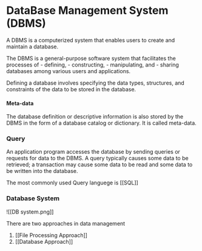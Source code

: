 # DataBase Management System (DBMS)
A DBMS is a computerized system that enables users to create and maintain a database.

The DBMS is a general-purpose software system that facilitates the processes of
		- defining,
		- constructing, 
		- manipulating, and 
		- sharing databases among various users and applications.

Defining a database involves specifying the data types, structures, and constraints of the data to be stored in the database.

#### Meta-data
The database definition or descriptive information is also stored by the DBMS in the form of a database catalog or dictionary. It is called meta-data.

### Query
An application program accesses the database by sending queries or requests for
data to the DBMS.
A query typically causes some data to be retrieved; a transaction may cause
some data to be read and some data to be written into the database.

The most commonly used Query languege is [[SQL]]

### Database System
![[DB system.png]]

There are two approaches in data management
1. [[File Processing Approach]]
2. [[Database Approach]]
